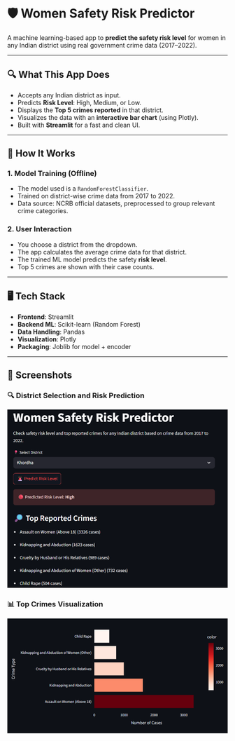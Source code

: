 # 🛡️ Women Safety Risk Predictor

A machine learning-based app to **predict the safety risk level** for women in any Indian district using real government crime data (2017–2022).

---

## 🔍 What This App Does

- Accepts any Indian district as input.
- Predicts **Risk Level**: High, Medium, or Low.
- Displays the **Top 5 crimes reported** in that district.
- Visualizes the data with an **interactive bar chart** (using Plotly).
- Built with **Streamlit** for a fast and clean UI.

---

## 🧠 How It Works

### 1. Model Training (Offline)

- The model used is a `RandomForestClassifier`.
- Trained on district-wise crime data from 2017 to 2022.
- Data source: NCRB official datasets, preprocessed to group relevant crime categories.

### 2. User Interaction

- You choose a district from the dropdown.
- The app calculates the average crime data for that district.
- The trained ML model predicts the safety **risk level**.
- Top 5 crimes are shown with their case counts.

---

## 🖥️ Tech Stack

- **Frontend**: Streamlit
- **Backend ML**: Scikit-learn (Random Forest)
- **Data Handling**: Pandas
- **Visualization**: Plotly
- **Packaging**: Joblib for model + encoder

---

## 📸 Screenshots

### 🔍 District Selection and Risk Prediction
![District Selection](ss1.png)

### 📊 Top Crimes Visualization
![Crime Bar Chart](ss2.png)

